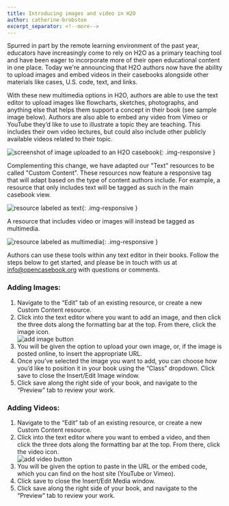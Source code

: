 ```yaml
---
title: Introducing images and video in H2O
author: catherine-brobston
excerpt_separator: <!--more-->
---
```


Spurred in part by the remote learning environment of the past year, educators have increasingly come to rely on H2O as a primary teaching tool and have been eager to incorporate more of their open educational content in one place. Today we're announcing that H2O authors now have the ability to upload images and embed videos in their casebooks alongside other materials like cases, U.S. code, text, and links. 

With these new multimedia options in H2O, authors are able to use the text editor to upload images like flowcharts, sketches, photographs, and anything else that helps them support a concept in their book (see sample image below). Authors are also able to embed any video from Vimeo or YouTube they’d like to use to illustrate a topic they are teaching. This includes their own video lectures, but could also include other publicly available videos related to their topic.

<!--more-->

![screenshot of image uploaded to an H2O casebook](/assets/images/image-upload-example.png){: .img-responsive }

Complementing this change, we have adapted our "Text" resources to be called "Custom Content". These resources now feature a responsive tag that will adapt based on the type of content authors include. For example, a resource that only includes text will be tagged as such in the main casebook view. 

![resource labeled as text](/assets/images/Questions-to-consider-text.png){: .img-responsive }

A resource that includes video or images will instead be tagged as multimedia. 

![resource labeled as multimedia](/assets/images/Video-overview-multimedia.png){: .img-responsive }

Authors can use these tools within any text editor in their books. Follow the steps below to get started, and please be in touch with us at info@opencasebook.org with questions or comments. 

### Adding Images:

1. Navigate to the “Edit” tab of an existing resource, or create a new Custom Content resource. 
2. Click into the text editor where you want to add an image, and then click the three dots along the formatting bar at the top. From there, click the image icon.<br />
![add image button](/assets/images/add-image.png)
3. You will be given the option to upload your own image, or, if the image is posted online, to insert the appropriate URL.
4. Once you’ve selected the image you want to add, you can choose how you’d like to position it in your book using the “Class” dropdown. Click save to close the Insert/Edit Image window. 
5. Click save along the right side of your book, and navigate to the “Preview” tab to review your work.

### Adding Videos:

1. Navigate to the “Edit” tab of an existing resource, or create a new Custom Content resource. 
2. Click into the text editor where you want to embed a video, and then click the three dots along the formatting bar at the top. From there, click the video icon.<br />
![add video button](/assets/images/add-video.png)
3. You will be given the option to paste in the URL or the embed code, which you can find on the host site (YouTube or Vimeo).
4. Click save to close the Insert/Edit Media window.
5. Click save along the right side of your book, and navigate to the “Preview” tab to review your work.
